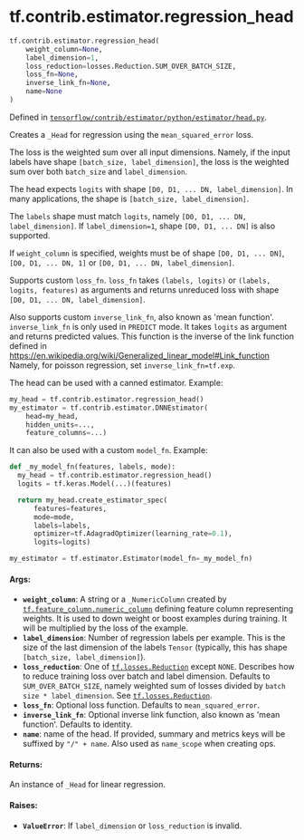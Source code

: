 <div itemscope itemtype="http://developers.google.com/ReferenceObject">
<meta itemprop="name" content="tf.contrib.estimator.regression_head" />
</div>

# tf.contrib.estimator.regression_head

``` python
tf.contrib.estimator.regression_head(
    weight_column=None,
    label_dimension=1,
    loss_reduction=losses.Reduction.SUM_OVER_BATCH_SIZE,
    loss_fn=None,
    inverse_link_fn=None,
    name=None
)
```



Defined in [`tensorflow/contrib/estimator/python/estimator/head.py`](https://www.tensorflow.org/code/tensorflow/contrib/estimator/python/estimator/head.py).

Creates a `_Head` for regression using the `mean_squared_error` loss.

The loss is the weighted sum over all input dimensions. Namely, if the input
labels have shape `[batch_size, label_dimension]`, the loss is the weighted
sum over both `batch_size` and `label_dimension`.

The head expects `logits` with shape `[D0, D1, ... DN, label_dimension]`.
In many applications, the shape is `[batch_size, label_dimension]`.

The `labels` shape must match `logits`, namely
`[D0, D1, ... DN, label_dimension]`. If `label_dimension=1`, shape
`[D0, D1, ... DN]` is also supported.

If `weight_column` is specified, weights must be of shape
`[D0, D1, ... DN]`, `[D0, D1, ... DN, 1]` or
`[D0, D1, ... DN, label_dimension]`.

Supports custom `loss_fn`. `loss_fn` takes `(labels, logits)` or
`(labels, logits, features)` as arguments and returns unreduced loss with
shape `[D0, D1, ... DN, label_dimension]`.

Also supports custom `inverse_link_fn`, also known as 'mean function'.
`inverse_link_fn` is only used in `PREDICT` mode. It takes `logits` as
argument and returns predicted values. This function is the inverse of the
link function defined in
https://en.wikipedia.org/wiki/Generalized_linear_model#Link_function
Namely, for poisson regression, set `inverse_link_fn=tf.exp`.

The head can be used with a canned estimator. Example:

```python
my_head = tf.contrib.estimator.regression_head()
my_estimator = tf.contrib.estimator.DNNEstimator(
    head=my_head,
    hidden_units=...,
    feature_columns=...)
```

It can also be used with a custom `model_fn`. Example:

```python
def _my_model_fn(features, labels, mode):
  my_head = tf.contrib.estimator.regression_head()
  logits = tf.keras.Model(...)(features)

  return my_head.create_estimator_spec(
      features=features,
      mode=mode,
      labels=labels,
      optimizer=tf.AdagradOptimizer(learning_rate=0.1),
      logits=logits)

my_estimator = tf.estimator.Estimator(model_fn=_my_model_fn)
```

#### Args:

* <b>`weight_column`</b>: A string or a `_NumericColumn` created by
    <a href="../../../tf/feature_column/numeric_column.md"><code>tf.feature_column.numeric_column</code></a> defining feature column representing
    weights. It is used to down weight or boost examples during training. It
    will be multiplied by the loss of the example.
* <b>`label_dimension`</b>: Number of regression labels per example. This is the size
    of the last dimension of the labels `Tensor` (typically, this has shape
    `[batch_size, label_dimension]`).
* <b>`loss_reduction`</b>: One of <a href="../../../tf/losses/Reduction.md"><code>tf.losses.Reduction</code></a> except `NONE`. Describes how to
    reduce training loss over batch and label dimension. Defaults to
    `SUM_OVER_BATCH_SIZE`, namely weighted sum of losses divided by
    `batch size * label_dimension`. See <a href="../../../tf/losses/Reduction.md"><code>tf.losses.Reduction</code></a>.
* <b>`loss_fn`</b>: Optional loss function. Defaults to `mean_squared_error`.
* <b>`inverse_link_fn`</b>: Optional inverse link function, also known as 'mean
    function'. Defaults to identity.
* <b>`name`</b>: name of the head. If provided, summary and metrics keys will be
    suffixed by `"/" + name`. Also used as `name_scope` when creating ops.


#### Returns:

An instance of `_Head` for linear regression.


#### Raises:

* <b>`ValueError`</b>: If `label_dimension` or `loss_reduction` is invalid.